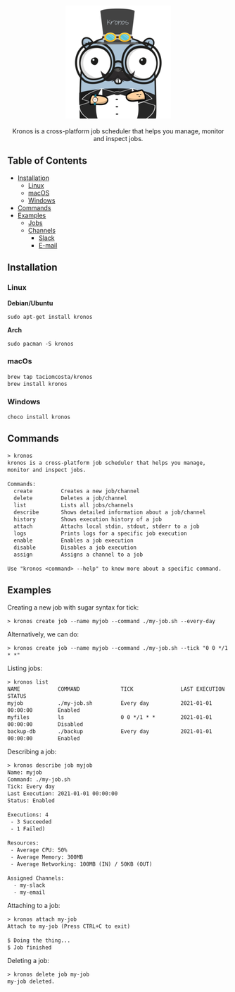 <p align="center">
  <img src="./docs/kronos.png">
  <br><br>
  Kronos is a cross-platform job scheduler that helps you manage, monitor and inspect jobs.
</p>


## Table of Contents
- [Installation](#Installation)
  - [Linux](#Linux)
  - [macOS](#macOS)
  - [Windows](#Windows)
- [Commands](#Commands)
- [Examples](#Examples)
  - [Jobs](#Jobs)
  - [Channels](#Channels)
    - [Slack](#Slack)
    - [E-mail](#Email)


## Installation
### Linux

**Debian/Ubuntu**
```
sudo apt-get install kronos
```

**Arch**
```
sudo pacman -S kronos
```

### macOs
```
brew tap taciomcosta/kronos
brew install kronos
```

### Windows
```
choco install kronos
```

## Commands
```
> kronos
kronos is a cross-platform job scheduler that helps you manage, monitor and inspect jobs.

Commands:
  create         Creates a new job/channel
  delete         Deletes a job/channel
  list           Lists all jobs/channels
  describe       Shows detailed information about a job/channel
  history        Shows execution history of a job
  attach         Attachs local stdin, stdout, stderr to a job
  logs           Prints logs for a specific job execution
  enable         Enables a job execution
  disable        Disables a job execution
  assign         Assigns a channel to a job

Use "kronos <command> --help" to know more about a specific command.
```

## Examples

Creating a new job with sugar syntax for tick: 
```
> kronos create job --name myjob --command ./my-job.sh --every-day
```
Alternatively, we can do:
```
> kronos create job --name myjob --command ./my-job.sh --tick "0 0 */1 * *"
```

Listing jobs:
```
> kronos list
NAME            COMMAND             TICK               LAST EXECUTION             STATUS
myjob           ./my-job.sh         Every day          2021-01-01 00:00:00        Enabled 
myfiles         ls                  0 0 */1 * *        2021-01-01 00:00:00        Disabled
backup-db       ./backup            Every day          2021-01-01 00:00:00        Enabled
```

Describing a job:
```
> kronos describe job myjob
Name: myjob
Command: ./my-job.sh
Tick: Every day
Last Execution: 2021-01-01 00:00:00
Status: Enabled

Executions: 4 
 - 3 Succeeded
 - 1 Failed)

Resources:
 - Average CPU: 50%
 - Average Memory: 300MB
 - Average Networking: 100MB (IN) / 50KB (OUT)
 
Assigned Channels:
  - my-slack
  - my-email
```

Attaching to a job:
```
> kronos attach my-job
Attach to my-job (Press CTRL+C to exit)

$ Doing the thing...
$ Job finished
```

Deleting a job:
```
> kronos delete job my-job
my-job deleted.
```

